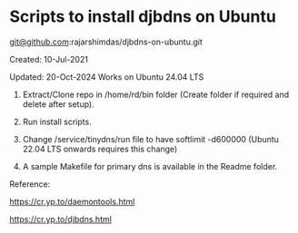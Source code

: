 # Scripts to install djbdns on Ubuntu

git@github.com:rajarshimdas/djbdns-on-ubuntu.git

Created: 10-Jul-2021

Updated: 20-Oct-2024 Works on Ubuntu 24.04 LTS

1. Extract/Clone repo in /home/rd/bin folder (Create folder if required and delete after setup).

2. Run install scripts. 

3. Change /service/tinydns/run file to have softlimit -d600000 (Ubuntu 22.04 LTS onwards requires this change)

4. A sample Makefile for primary dns is available in the Readme folder.

Reference:

https://cr.yp.to/daemontools.html

https://cr.yp.to/djbdns.html

